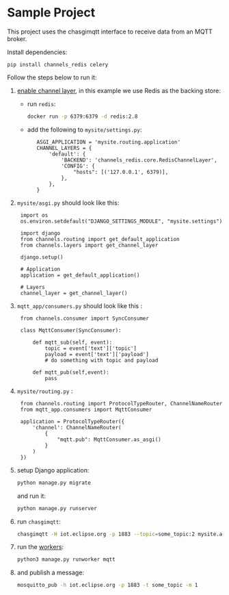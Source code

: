 # Sample Project

This project uses the chasgimqtt interface to receive data from an MQTT broker.

Install dependencies:

```console
pip install channels_redis celery
```

Follow the steps below to run it:

1. [enable channel layer](https://channels.readthedocs.io/en/latest/tutorial/part_2.html#enable-a-channel-layer),
   in this example we use Redis as the backing store:
   - run `redis`:
        ```bash
        docker run -p 6379:6379 -d redis:2.8
        ```
   - add the following to `mysite/settings.py`:
     
            ASGI_APPLICATION = 'mysite.routing.application'
            CHANNEL_LAYERS = {
                'default': {
                    'BACKEND': 'channels_redis.core.RedisChannelLayer',
                    'CONFIG': {
                        "hosts": [('127.0.0.1', 6379)],
                    },
                },
            }
1. `mysite/asgi.py` should look like this:

        import os
        os.environ.setdefault("DJANGO_SETTINGS_MODULE", "mysite.settings")
        
        import django
        from channels.routing import get_default_application
        from channels.layers import get_channel_layer
        
        django.setup()
        
        # Application
        application = get_default_application()
        
        # Layers
        channel_layer = get_channel_layer()
        
1. `mqtt_app/consumers.py` should look like this :

        from channels.consumer import SyncConsumer

        class MqttConsumer(SyncConsumer):
        
            def mqtt_sub(self, event):
                topic = event['text']['topic']
                payload = event['text']['payload']
                # do something with topic and payload
                
            def mqtt_pub(self,event):
                pass

                
1. `mysite/routing.py` :

        from channels.routing import ProtocolTypeRouter, ChannelNameRouter
        from mqtt_app.consumers import MqttConsumer
        
        application = ProtocolTypeRouter({
            'channel': ChannelNameRouter(
                {
                    "mqtt.pub": MqttConsumer.as_asgi()
                }
            )
        })

1. setup Django application:

   ```bash
   python manage.py migrate
   ```
   
   and run it:
   
   ```bash
   python manage.py runserver
   ```

1. run `chasgimqtt`:

    ```bash
    chasgimqtt -H iot.eclipse.org -p 1883 --topic=some_topic:2 mysite.asgi:channel_layer
    ```

1. run the [workers](https://channels.readthedocs.io/en/latest/topics/worker.html#worker-and-background-tasks):

    ```bash
    python3 manage.py runworker mqtt
    ```

1. and publish a message:

    ```bash
    mosquitto_pub -h iot.eclipse.org -p 1883 -t some_topic -m 1
    ```
